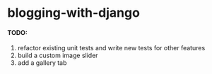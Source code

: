# blogging-with-django

#### TODO:
1. refactor existing unit tests and write new tests for other features
2. build a custom image slider
3. add a gallery tab
